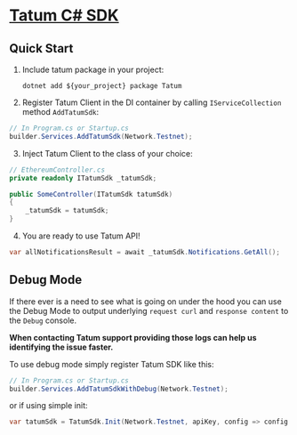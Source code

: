 # [Tatum C# SDK](http://tatum.com/)

## Quick Start

1. Include tatum package in your project:

   `dotnet add ${your_project} package Tatum`

2. Register Tatum Client in the DI container by calling `IServiceCollection` method `AddTatumSdk`:

```cs
// In Program.cs or Startup.cs
builder.Services.AddTatumSdk(Network.Testnet);
```

3. Inject Tatum Client to the class of your choice:

```cs
// EthereumController.cs
private readonly ITatumSdk _tatumSdk;

public SomeController(ITatumSdk tatumSdk)
{
    _tatumSdk = tatumSdk;
}
```

4. You are ready to use Tatum API!

```cs
var allNotificationsResult = await _tatumSdk.Notifications.GetAll();
```

## Debug Mode

If there ever is a need to see what is going on under the hood you can use the Debug Mode to output underlying `request curl` and `response content` to the `Debug` console.

**When contacting Tatum support providing those logs can help us identifying the issue faster.**

To use debug mode simply register Tatum SDK like this:

```cs
// In Program.cs or Startup.cs
builder.Services.AddTatumSdkWithDebug(Network.Testnet);
```

or if using simple init:

```cs
var tatumSdk = TatumSdk.Init(Network.Testnet, apiKey, config => config.EnableDebugMode = true);
```